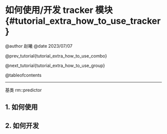如何使用/开发 tracker 模块 {#tutorial_extra_how_to_use_tracker}
============

@author 赵曦
@date 2023/07/07

@prev_tutorial{tutorial_extra_how_to_use_combo}

@next_tutorial{tutorial_extra_how_to_use_group}

@tableofcontents

------

基类 rm::predictor

## 1. 如何使用



## 2. 如何开发


